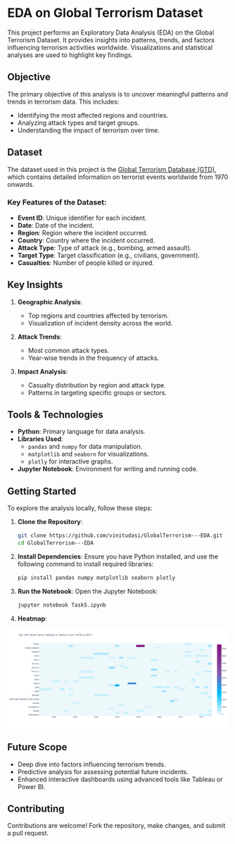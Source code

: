 # EDA on Global Terrorism Dataset

This project performs an Exploratory Data Analysis (EDA) on the Global Terrorism Dataset. It provides insights into patterns, trends, and factors influencing terrorism activities worldwide. Visualizations and statistical analyses are used to highlight key findings.

## Objective
The primary objective of this analysis is to uncover meaningful patterns and trends in terrorism data. This includes:
- Identifying the most affected regions and countries.
- Analyzing attack types and target groups.
- Understanding the impact of terrorism over time.

## Dataset
The dataset used in this project is the [Global Terrorism Database (GTD)](https://www.start.umd.edu/gtd/), which contains detailed information on terrorist events worldwide from 1970 onwards. 

### Key Features of the Dataset:
- **Event ID**: Unique identifier for each incident.
- **Date**: Date of the incident.
- **Region**: Region where the incident occurred.
- **Country**: Country where the incident occurred.
- **Attack Type**: Type of attack (e.g., bombing, armed assault).
- **Target Type**: Target classification (e.g., civilians, government).
- **Casualties**: Number of people killed or injured.

## Key Insights

1. **Geographic Analysis**:
   - Top regions and countries affected by terrorism.
   - Visualization of incident density across the world.

2. **Attack Trends**:
   - Most common attack types.
   - Year-wise trends in the frequency of attacks.

3. **Impact Analysis**:
   - Casualty distribution by region and attack type.
   - Patterns in targeting specific groups or sectors.

## Tools & Technologies
- **Python**: Primary language for data analysis.
- **Libraries Used**:
  - `pandas` and `numpy` for data manipulation.
  - `matplotlib` and `seaborn` for visualizations.
  - `plotly` for interactive graphs.
- **Jupyter Notebook**: Environment for writing and running code.

## Getting Started

To explore the analysis locally, follow these steps:

1. **Clone the Repository**:
   ```bash
   git clone https://github.com/vinitudasi/GlobalTerrorism---EDA.git
   cd GlobalTerrorism---EDA
   ```

2. **Install Dependencies**:
   Ensure you have Python installed, and use the following command to install required libraries:
   ```bash
   pip install pandas numpy matplotlib seaborn plotly
   ```

3. **Run the Notebook**:
   Open the Jupyter Notebook:
   ```bash
   jupyter notebook Task5.ipynb
   ```

4. **Heatmap**:

![New Plot](https://github.com/vinitudasi/GlobalTerrorism---EDA/blob/main/image/newplot.png)



## Future Scope
- Deep dive into factors influencing terrorism trends.
- Predictive analysis for assessing potential future incidents.
- Enhanced interactive dashboards using advanced tools like Tableau or Power BI.




## Contributing
Contributions are welcome! Fork the repository, make changes, and submit a pull request.

